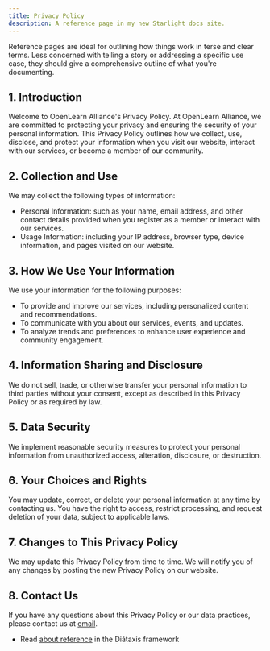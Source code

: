 ```yaml
---
title: Privacy Policy
description: A reference page in my new Starlight docs site.
---
```


Reference pages are ideal for outlining how things work in terse and clear terms.
Less concerned with telling a story or addressing a specific use case, they should give a comprehensive outline of what you're documenting.

## 1. Introduction
Welcome to OpenLearn Alliance's Privacy Policy. At OpenLearn Alliance, we are committed to protecting your privacy and ensuring the security of your personal information. This Privacy Policy outlines how we collect, use, disclose, and protect your information when you visit our website, interact with our services, or become a member of our community.

## 2. Collection and Use
We may collect the following types of information:
- Personal Information: such as your name, email address, and other contact details provided when you register as a member or interact with our services.
- Usage Information: including your IP address, browser type, device information, and pages visited on our website.

## 3. How We Use Your Information
We use your information for the following purposes:
- To provide and improve our services, including personalized content and recommendations.
- To communicate with you about our services, events, and updates.
- To analyze trends and preferences to enhance user experience and community engagement.

## 4. Information Sharing and Disclosure
We do not sell, trade, or otherwise transfer your personal information to third parties without your consent, except as described in this Privacy Policy or as required by law.

## 5. Data Security
We implement reasonable security measures to protect your personal information from unauthorized access, alteration, disclosure, or destruction.

## 6. Your Choices and Rights
You may update, correct, or delete your personal information at any time by contacting us. You have the right to access, restrict processing, and request deletion of your data, subject to applicable laws.

## 7. Changes to This Privacy Policy
We may update this Privacy Policy from time to time. We will notify you of any changes by posting the new Privacy Policy on our website.

## 8. Contact Us
If you have any questions about this Privacy Policy or our data practices, please contact us at [email](mailto:john.mclean@examplepetstore.com).

- Read [about reference](https://diataxis.fr/reference/) in the Diátaxis framework
